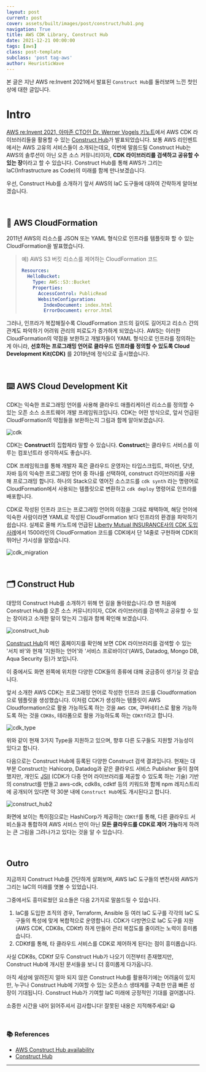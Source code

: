 ```yaml
---
layout: post
current: post
cover: assets/built/images/post/construct/hub1.png
navigation: True
title: AWS CDK Library, Construct Hub
date: 2021-12-21 00:00:00
tags: [aws]
class: post-template
subclass: 'post tag-aws'
author: HeuristicWave
---
```

본 글은 지난 AWS re:Invent 2021에서 발표된 `Construct Hub`를 둘러보며 느낀 첫인상에 대한 글입니다.

# Intro

[AWS re:Invent 2021, 아마존 CTO인 Dr. Werner Vogels 키노트](https://youtu.be/8_Xs8Ik0h1w?t=4666 )에서
AWS CDK 라이브러리들을 활용할 수 있는 [Construct Hub](https://constructs.dev/ )가 발표되었습니다.
보통 AWS 리인벤트에서는 AWS 고유의 서비스들이 소개되는데요,
이번에 말씀드릴 Construct Hub는 AWS의 솔루션이 아닌 오픈 소스 커뮤니티이자,
**CDK 라이브러리를 검색하고 공유할 수 있는 장**이라고 할 수 있습니다.
Construct Hub를 통해 AWS가 그리는 IaC(Infrastructure as Code)의 미래를 함께 만나보겠습니다.

우선, Construct Hub를 소개하기 앞서 AWS의 IaC 도구들에 대하여 간략하게 알아보겠습니다.

<br>

## ️📂 AWS CloudFormation

2011년 AWS의 리소스를 JSON 또는 YAML 형식으로 인프라를 템플릿화 할 수 있는 CloudFormation을 발표했습니다.

> 예) AWS S3 버킷 리소스를 제어하는 CloudFormation 코드
> ```YAML
> Resources:
>   HelloBucket:
>     Type: AWS::S3::Bucket
>     Properties:
>       AccessControl: PublicRead
>       WebsiteConfiguration:
>         IndexDocument: index.html
>         ErrorDocument: error.html
> ```

그러나, 인프라가 복잡해질수록 CloudFormation 코드의 길이도 길어지고 리소스 간의 관계도 파악하기 어려워 관리의 피로도가 증가하게 되었습니다.
AWS는 이러한 CloudFormation의 약점을 보완하고 개발자들이 YAML 형식으로 인프라를 정의하는 게 아니라,
**선호하는 프로그래밍 언어로 클라우드 인프라를 정의할 수 있도록 Cloud Development Kit(CDK)** 를 2019년에 정식으로 출시했습니다.

<br>

## ⌨️ AWS Cloud Development Kit

CDK는 익숙한 프로그래밍 언어를 사용해 클라우드 애플리케이션 리소스를 정의할 수 있는 오픈 소스 소프트웨어 개발 프레임워크입니다.
CDK는 어떤 방식으로, 앞서 언급된 CloudFormation의 약점들을 보완하는지 그림과 함께 알아보겠습니다.

![cdk](../../assets/built/images/post/construct/cdk.png)

CDK는 **Construct**의 집합체라 말할 수 있습니다.
**Construct**는 클라우드 서비스를 이루는 컴포넌트라 생각하셔도 좋습니다.

CDK 프레임워크를 통해 개발자 혹은 클라우드 운영자는 타입스크립트, 파이썬, 닷넷, 자바 등의 익숙한 프로그래밍 언어 중
하나를 선택하여, construct 라이브러리를 사용해 프로그래밍 합니다.
하나의 Stack으로 엮어진 소스코드를 `cdk synth` 라는 명령어로 CloudFormation에서 사용되는 템플릿으로 변환하고 `cdk deploy` 명령어로 인프라를 배포합니다.

CDK로 작성된 인프라 코드는 프로그래밍 언어의 이점을 그대로 채택하여,
해당 언어에 익숙한 사람이라면 YAML로 작성된 CloudFormation 보다 인프라의 환경을 파악하기 쉽습니다.
실제로 올해 키노트에 언급된 [Liberty Mutual INSURANCE사의 CDK 도입 사례](https://youtu.be/8_Xs8Ik0h1w?t=4872 )에서
1500라인의 CloudFormation 코드를 CDK에서 단 14줄로 구현하며 CDK의 뛰어난 가시성을 알렸습니다.

![cdk_migration](../../assets/built/images/post/construct/cdk2.png)

<br>

## 🗂 Construct Hub

대망의 Construct Hub를 소개하기 위해 먼 길을 돌아왔습니다.😓
맨 처음에 Construct Hub를 오픈 소스 커뮤니티이자, CDK 라이브러리를 검색하고 공유할 수 있는 장이라고 소개한 말이 맞는지 그림과 함께 확인해 보겠습니다.

![construct_hub](../../assets/built/images/post/construct/hub1.png)

[Construct Hub](https://constructs.dev/ )의 메인 홈페이지를 확인해 보면 CDK 라이브러리를 검색할 수 있는
'서치 바'와 현재 '지원하는 언어'와 '서비스 프로바이더'(AWS, Datadog, Mongo DB, Aqua Security 등)가 보입니다.

이 중에서도 화면 왼쪽에 위치한 다양한 CDK들의 종류에 대해 궁금증이 생기실 것 같습니다.

앞서 소개한 AWS CDK는 프로그래밍 언어로 작성한 인프라 코드를 Cloudformation으로 템플릿을 생성했습니다.
이처럼 CDK가 생성하는 템플릿이 AWS Cloudformation으로 활용 가능하도록 하는 것을 `AWS CDK`,
쿠버네티스로 활용 가능하도록 하는 것을 `CDK8s`, 테라폼으로 활용 가능하도록 하는 `CDKtf`라고 합니다.

![cdk_type](../../assets/built/images/post/construct/cdk3.png)

위와 같이 현재 3가지 Type을 지원하고 있으며, 향후 다른 도구들도 지원할 가능성이 있다고 합니다.

다음으로는 Construct Hub에 등록된 다양한 Construct 검색 결과입니다. 
현재는 대부분 Construct는 Hahicorp, Datadog과 같은 클라우드 서비스 Publisher 들이 참여했지만,
개인도 [JSII](https://aws.github.io/jsii/) (CDK가 다중 언어 라이브러리를 제공할 수 있도록 하는 기술)
기반의 construct를 만들고 aws-cdk, cdk8s, cdktf 등의 키워드와 함께 npm 레지스트리에 공개되어 있다면 약 30분 내에 `Construct Hub`에도 개시된다고 합니다.

![construct_hub2](../../assets/built/images/post/construct/hub2.png)

화면에 보이는 특이점으로는 HashiCorp가 제공하는 `CDKtf`를 통해,
다른 클라우드 서비스들과 통합하여 AWS 서비스 만이 아닌 **모든 클라우드를 CDK로 제어 가능**하게 하려는 큰 그림을 그려나가고 있다는 것을 알 수 있습니다.

<br>

## Outro

지금까지 Construct Hub를 간단하게 살펴보며, AWS IaC 도구들의 변천사와 AWS가 그리는 IaC의 미래를 엿볼 수 있었습니다.

그중에서도 흥미로웠던 요소들은 다음 2가지로 말씀드릴 수 있습니다.

1. IaC를 도입한 조직의 경우, Terraform, Ansible 등 여러 IaC 도구를 각각의 IaC 도구들의 특성에 맞게 복합적으로 운영합니다. CDK가 다방면으로 IaC 도구를 지원(AWS CDK, CDK8s, CDKtf) 하게 만들어 관리 복잡도를 줄이려는 노력이 흥미롭습니다.
2. CDKtf를 통해, 타 클라우드 서비스를 CDK로 제어하게 된다는 점이 흥미롭습니다.

사실 CDK8s, CDKtf 모두 Construct Hub가 나오기 이전부터 존재했지만, Construct Hub에 개시된 문서들을 보니 더 흥미롭게 다가옵니다.

아직 세상에 알려진지 얼마 되지 않은 Construct Hub를 활용하기에는 어려움이 있지만, 누구나 Construct Hub에 기여할 수 있는 오픈소스 생태계를 구축한 만큼 빠른 성장이 기대됩니다. Construct Hub가 기여할 IaC 미래에 긍정적인 기대를 걸어봅니다.

소중한 시간을 내어 읽어주셔서 감사합니다! 잘못된 내용은 지적해주세요! 😃

<br>

### 📚 References

- [AWS Construct Hub availability](https://aws.amazon.com/ko/about-aws/whats-new/2021/12/aws-construct-hub-availability/)
- [Construct Hub](https://constructs.dev/)

---

<br>